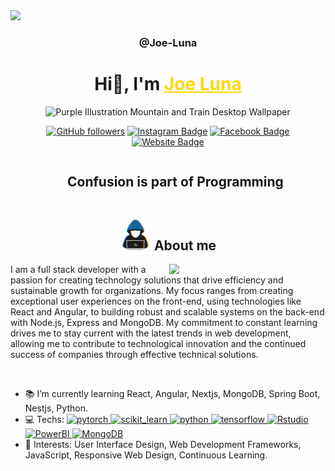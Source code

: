 <!--horizontal divider(gradiant)-->
<img src="https://user-images.githubusercontent.com/73097560/115834477-dbab4500-a447-11eb-908a-139a6edaec5c.gif">

<div align="center">
<h3>@Joe-Luna</h3>
<h1>Hi👋, I'm <a href="https://joe-portfolio-site.vercel.app" style="color: #FFD700;">Joe Luna</a></h1>
	
<div align="center">
	
![Purple Illustration Mountain and Train Desktop Wallpaper](https://i.pinimg.com/564x/7e/59/f8/7e59f89f7537772a0ef6f5a8ac7c9016.jpg)

[![GitHub followers](https://img.shields.io/badge/Joe-Luna?style=social&logo=Github
)](https://github.com/Joe-Luna)
[![Instagram Badge](https://img.shields.io/badge/Joe-Luna?style=flat-square&logo=Instagram&logoColor=white&color=orange&link=https%3A%2F%2Fwww.instagram.com%2Fjoe.luna_%2F)](https://www.instagram.com/joe.luna_/)
[![Facebook Badge](https://img.shields.io/badge/Joe-Luna?style=flat-square&logo=Facebook&logoColor=white&color=blue&link=https%3A%2F%2Fwww.facebook.com%2Fguz.fps%2F%3Flocale%3Des_LA
)](https://www.facebook.com/guz.fps/?locale=es_LA)
[![Website Badge](https://img.shields.io/badge/Joe-Luna?style=flat-square&logo=Safari&logoColor=black&color=gold&link=https://joe-portfolio-site.vercel.app)](joe-portfolio-site.vercel.app)

</div>

<!--h2 without bottom border-->
<div id="user-content-toc">
  <ul align="center">
    <summary><h2 style="display: inline-block">Confusion is part of Programming</h2></summary>
  </ul>
</div>

## <picture><img src = "https://github.com/0xAbdulKhalid/0xAbdulKhalid/raw/main/assets/mdImages/about_me.gif" width = 50px></picture> **About me**


<div>
	<picture> <img align="right" src="https://github.com/7oSkaaa/7oSkaaa/blob/main/Images/Right_Side.gif?raw=true" width = 250px></picture>
	<p align="left">
		I am a full stack developer with a passion for creating technology solutions that drive efficiency and sustainable growth for organizations. My focus ranges from creating exceptional user experiences on the front-end, using technologies like React and Angular, to building robust and scalable systems on the back-end with Node.js, Express and MongoDB. My commitment to constant learning drives me to stay current with the latest trends in web development, allowing me to contribute to technological innovation and the continued success of companies through effective technical solutions.
	</p>
	
</div>

<br>

<div align="left">
	
- :books: I’m currently learning React, Angular, Nextjs, MongoDB, Spring Boot, Nestjs, Python.
- :computer: Techs:  <a href="https://pytorch.org/" target="_blank" rel="noreferrer"> <img src="https://img.icons8.com/?size=256&id=bzf0DqjXFHIW&format=png" alt="pytorch" width="25" height="25"/> </a> <a href="https://scikit-learn.org/" target="_blank" rel="noreferrer"> <img src="https://img.icons8.com/?size=256&id=j9DnICNnlhGk&format=png" alt="scikit_learn" width="25" height="25"/> </a> <a href="https://www.python.org" target="_blank" rel="noreferrer"> <img src="https://img.icons8.com/?size=256&id=MWiBjkuHeMVq&format=png" alt="python" width="25" height="25"/> </a> <a href="https://www.tensorflow.org" target="_blank" rel="noreferrer"> <img src="https://www.vectorlogo.zone/logos/mongodb/mongodb-icon.svg" alt="tensorflow" width="25" height="25"/> </a> <a href="https://www.rstudio.com/categories/rstudio-ide/" target="_blank" rel="noreferrer"> <img src="https://img.icons8.com/?size=256&id=90519&format=png" alt="Rstudio" width="25" height="25"/> </a><a href="https://powerbi.microsoft.com/es-es/" target="_blank" rel="noreferrer"> <img src="https://img.icons8.com/?size=256&id=9ESZMOeUioJS&format=png" alt="PowerBI" width="25" height="25"/> </a> <a href="https://www.mongodb.com/es" target="_blank" rel="noreferrer"> <img src="https://img.icons8.com/?size=256&id=13441&format=png" alt="MongoDB" width="25" height="25"/> </a>
- :pushpin: Interests: User Interface Design, Web Development Frameworks, JavaScript, Responsive Web Design, Continuous Learning.

</div>
